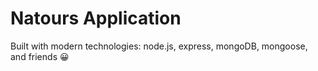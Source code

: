 # Natours Application

Built with modern technologies: node.js, express, mongoDB, mongoose, and friends 😀
